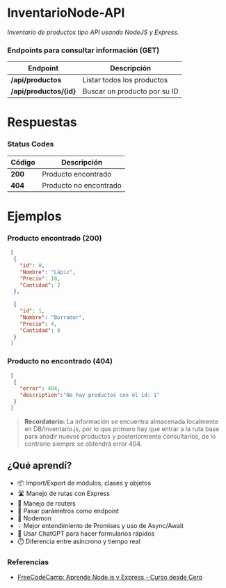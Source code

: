 # InventarioNode-API
_Inventario de productos tipo API usando NodeJS y Express._

### Endpoints para consultar información (GET)
| Endpoint | Descripción |
| ------ | ------ |
| __/api/productos__ | Listar todos los productos |
| __/api/productos/{id}__ | Buscar un producto por su ID |


# Respuestas

### Status Codes
| Código | Descripción |
| ------ | ------ |
| **200** | Producto encontrado |
| **404** | Producto no encontrado |

# Ejemplos
### Producto encontrado (200)
```JSON
 [
  {
    "id": 0,
    "Nombre": "Lápiz",
    "Precio": 10,
    "Cantidad": 2
  },
  
  {
    "id": 1,
    "Nombre": "Borrador",
    "Precio": 4,
    "Cantidad": 8
  }
 ]
```
### Producto **no** encontrado (404)
```JSON
 [
  {  
    "error": 404,
    "description":"No hay productos con el id: 1" 
  }
 ]
```
> __Recordatorio:__ La información se encuentra almacenada localmente en DB/inventario.js, por lo que primero hay que entrar a la ruta base para añadir nuevos productos y posteriormente consultarlos, de lo contrario siempre se obtendrá error 404.

## ¿Qué aprendí?
- 📦 Import/Export de módulos, clases y objetos
- 🛣️ Manejo de rutas con Express
- 🚦  Manejo de routers
- 🎯 Pasar parámetros como endpoint
- 🔄 Nodemon
- 💡  Mejor entendimiento de Promises y uso de Async/Await
- 💬 Usar ChatGPT para hacer formularios rápidos
- ⏱️ Diferencia entre asíncrono y tiempo real

### Referencias 
- [FreeCodeCamp: Aprende Node.js y Express - Curso desde Cero](https://youtu.be/1hpc70_OoAg)

